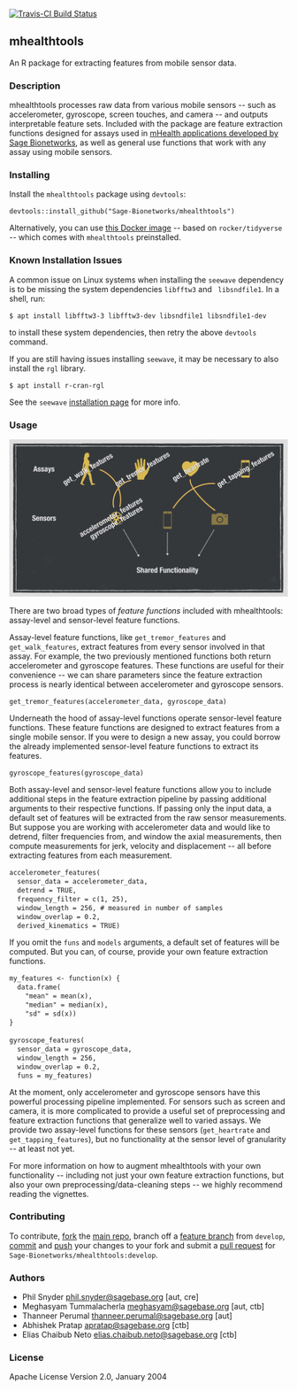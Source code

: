 [![Travis-CI Build Status](https://travis-ci.org/Sage-Bionetworks/mhealthtools.svg?branch=master)](https://travis-ci.org/Sage-Bionetworks/mhealthtools)

## mhealthtools
An R package for extracting features from mobile sensor data.

### Description
mhealthtools processes raw data from various mobile sensors -- such as accelerometer, gyroscope, screen touches, and camera -- and outputs interpretable feature sets. Included with the package are feature extraction functions designed for assays used in [mHealth applications developed by Sage Bionetworks](http://sagebionetworks.org/digital-health-studies/), as well as general use functions that work with any assay using mobile sensors.

### Installing

Install the `mhealthtools` package using `devtools`:

```
devtools::install_github("Sage-Bionetworks/mhealthtools")
```

Alternatively, you can use [this Docker image](https://cloud.docker.com/repository/docker/philsnyder/mhealthtools/general) -- based on `rocker/tidyverse` -- which comes with `mhealthtools` preinstalled.

### Known Installation Issues
A common issue on Linux systems when installing the `seewave` dependency is to be missing the system dependencies `libfftw3` and ` libsndfile1`. In a shell, run:

```
$ apt install libfftw3-3 libfftw3-dev libsndfile1 libsndfile1-dev
```

to install these system dependencies, then retry the above `devtools` command.

If you are still having issues installing `seewave`, it may be necessary to also install the `rgl` library.

```
$ apt install r-cran-rgl
```

See the `seewave` [installation page](http://rug.mnhn.fr/seewave/inst.html) for more info.

### Usage

![Feature functions diagram](man/figures/feature_functions_diagram.jpeg)

There are two broad types of _feature functions_ included with mhealthtools: assay-level and sensor-level feature functions.

Assay-level feature functions, like `get_tremor_features` and `get_walk_features`, extract features from every sensor involved in that assay. For example, the two previously mentioned functions both return accelerometer and gyroscope features. These functions are useful for their convenience -- we can share parameters since the feature extraction process is nearly identical between accelerometer and gyroscope sensors.

```
get_tremor_features(accelerometer_data, gyroscope_data)
```

Underneath the hood of assay-level functions operate sensor-level feature functions. These feature functions are designed to extract features from a single mobile sensor. If you were to design a new assay, you could borrow the already implemented sensor-level feature functions to extract its features.

```
gyroscope_features(gyroscope_data)
```

Both assay-level and sensor-level feature functions allow you to include additional steps in the feature extraction pipeline by passing additional arguments to their respective functions. If passing only the input data, a default set of features will be extracted from the raw sensor measurements. But suppose you are working with accelerometer data and would like to detrend, filter frequencies from, and window the axial measurements, then compute measurements for jerk, velocity and displacement -- all before extracting features from each measurement.

```
accelerometer_features(
  sensor_data = accelerometer_data,
  detrend = TRUE,
  frequency_filter = c(1, 25),
  window_length = 256, # measured in number of samples
  window_overlap = 0.2,
  derived_kinematics = TRUE)
```

If you omit the `funs` and `models` arguments, a default set of features will be computed. But you can, of course, provide your own feature extraction functions.

```
my_features <- function(x) {
  data.frame(
    "mean" = mean(x),
    "median" = median(x),
    "sd" = sd(x))
}

gyroscope_features(
  sensor_data = gyroscope_data,
  window_length = 256,
  window_overlap = 0.2,
  funs = my_features)
```

At the moment, only accelerometer and gyroscope sensors have this powerful processing pipeline implemented. For sensors such as screen and camera, it is more complicated to provide a useful set of preprocessing and feature extraction functions that generalize well to varied assays. We provide two assay-level functions for these sensors (`get_heartrate` and `get_tapping_features`), but no functionality at the sensor level of granularity -- at least not yet.

For more information on how to augment mhealthtools with your own functionality -- including not just your own feature extraction functions, but also your own preprocessing/data-cleaning steps -- we highly recommend reading the vignettes.

### Contributing
To contribute, [fork](http://help.github.com/fork-a-repo/) the [main repo](https://github.com/Sage-Bionetworks/mHealthTools), branch off a [feature branch](https://www.google.com/search?q=git+feature+branches) from `develop`, [commit](http://git-scm.com/docs/git-commit) and [push](http://git-scm.com/docs/git-push) your changes to your fork and submit a [pull request](http://help.github.com/send-pull-requests/) for `Sage-Bionetworks/mhealthtools:develop`.

### Authors
* Phil Snyder <phil.snyder@sagebase.org> [aut, cre]
* Meghasyam Tummalacherla <meghasyam@sagebase.org> [aut, ctb]
* Thanneer Perumal <thanneer.perumal@sagebase.org> [aut]
* Abhishek Pratap <apratap@sagebase.org> [ctb]
* Elias Chaibub Neto <elias.chaibub.neto@sagebase.org> [ctb]

### License

Apache License
Version 2.0, January 2004
